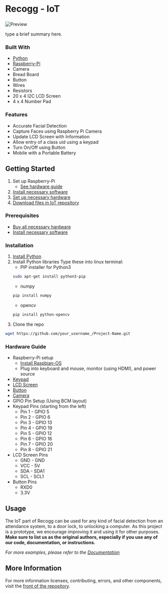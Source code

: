 # Recogg - IoT

###  ###

![Preview]()

type a brief summary here.

<!-- BUILT WITH -->
### Built With

* [Python](https://img.shields.io/badge/python-3.6-blue)
* [Raspberry-Pi](https://img.shields.io/badge/raspberry--pi-4-green)
* Camera
* Bread Board
* Button
* Wires
* Resistors
* 20 x 4 I2C LCD Screen
* 4 x 4 Number Pad

### Features
* Accurate Facial Detection
* Capture Faces using Raspberry Pi Camera
* Update LCD Screen with Information
* Allow entry of a class uid using a keypad
* Turn On/Off using Button
* Mobile with a Portable Battery

## Getting Started
1. Set up Raspberry-Pi
    * [See hardware guide](#hardware-guide)
2. [Install necessary software](#installation)
3. [Set up necessary hardware](#hardware-guide)
4. [Download files in IoT repository](#installation)

### Prerequisites
* [Buy all necessary hardware](#built-with)
* [Install necessary software](#installation)
  
<!-- INSTALLATION -->
### Installation

1. [Install Python](https://img.shields.io/badge/python-3.6-blue)
2. Install Python libraries
  Type these into linux terminal: 
   * PIP installer for Python3
   ```sh
   sudo apt-get install python3-pip
   ```
   * numpy
   ```sh
   pip install numpy
   ```
   * opencv
   ```sh
   pip install python-opencv
   ```
2. Clone the repo
```sh
wget https://github.com/your_username_/Project-Name.git
```

<!-- HARDWARE GUIDE -->
### Hardware Guide
* Raspberry-Pi setup
  * [Install Raspbian-OS](https://www.raspberrypi.org/documentation/installation/installing-images/)
  * Plug into keyboard and mouse, monitor (using HDMI), and power source
* [Keypad](https://maker.pro/raspberry-pi/tutorial/how-to-use-a-keypad-with-a-raspberry-pi-4)
* [LCD Screen](https://www.youtube.com/watch?v=F9IVtKa8C7Q)
* [Button](https://raspberrypihq.com/use-a-push-button-with-raspberry-pi-gpio/)
* [Camera](https://projects.raspberrypi.org/en/projects/getting-started-with-picamera)
* GPIO Pin Setup (Using BCM layout)
 * Keypad Pins (starting from the left)
   * Pin 1 - GPIO 5
   * Pin 2 - GPIO 6
   * Pin 3 - GPIO 13
   * Pin 4 - GPIO 19
   * Pin 5 - GPIO 12 
   * Pin 6 - GPIO 16
   * Pin 7 - GPIO 20 
   * Pin 8 - GPIO 21 
 * LCD Screen Pins
   * GND - GND
   * VCC - 5V
   * SDA - SDA1
   * SCL - SCL1
 * Button Pins
   * RXD0
   * 3.3V


<!-- USAGE EXAMPLES -->
## Usage

The IoT part of Recogg can be used for any kind of facial detection from an attendance system, to a door lock, to unlocking a computer. As this project is a prototype, we encourage improving it and using it for other purposes. **Make sure to list us as the original authors, especially if you use any of our code, documentation, or instructions.**

_For more examples, please refer to the [Documentation](https://example.com)_

## More Information ##

For more information licenses, contributing, errors, and other components, visit the [front of the repository](https://github.com/ashayp22/Recogg).



